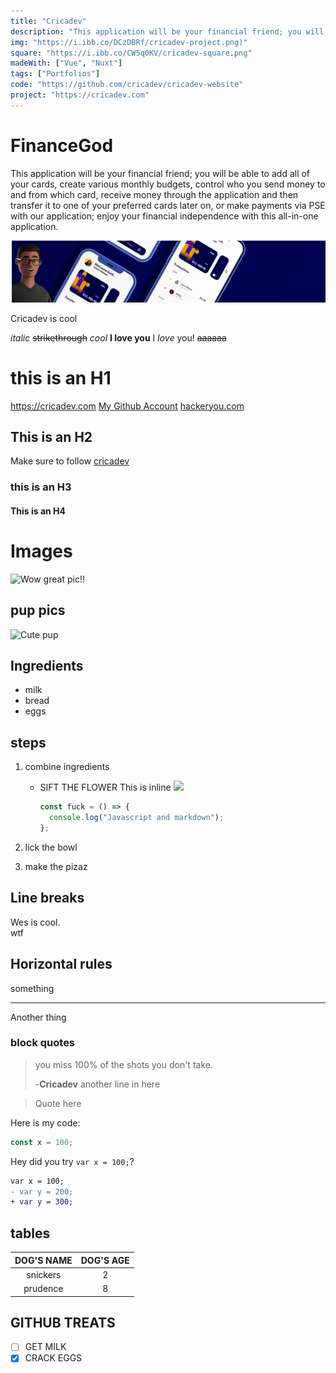 ```yaml
---
title: "Cricadev"
description: "This application will be your financial friend; you will be able to add all of your cards, create various monthly budgets, control who you send money to and from which card, receive money through the application and then transfer it to one of your preferred cards later on, or make payments via PSE with our application; enjoy your financial independence with this all-in-one application."
img: "https://i.ibb.co/DCzDBRf/cricadev-project.png)"
square: "https://i.ibb.co/CW5q0KV/cricadev-square.png"
madeWith: ["Vue", "Nuxt"]
tags: ["Portfolios"]
code: "https://github.com/cricadev/cricadev-website"
project: "https://cricadev.com"
---
```


# FinanceGod

This application will be your financial friend; you will be able to add all of your cards, create various monthly budgets, control who you send money to and from which card, receive money through the application and then transfer it to one of your preferred cards later on, or make payments via PSE with our application; enjoy your financial independence with this all-in-one application.

![An old rock in the desert](../../public/financegod.png "Shiprock, New Mexico by Beau Rogers")

Cricadev is cool

_italic_
~~strikethrough~~
_cool_
**I love you**
I _love_ you!
~~aaaaaa~~

# this is an H1

<https://cricadev.com>
[My Github Account](https://github.com/cricadev)
[hackeryou.com](https://hackeryou.com "This is where wes teaches")

## This is an H2

Make sure to follow [cricadev][1]

### this is an H3

#### This is an H4

[1]: https://github.com/cricadev/

# Images

![Wow great pic!!](https://unsplash.it/500/500?random "This is a great picture")

## pup pics

![Cute pup][pup]

[pup]: https://unsplash.it/500/500?random

## Ingredients

- milk
- bread
- eggs

## steps

1. combine ingredients

   - SIFT THE FLOWER
     This is inline
     ![](https://unsplash.it/500/500?random)

     ```js
     const fuck = () => {
       console.log("Javascript and markdown");
     };
     ```

2. lick the bowl
3. make the pizaz

## Line breaks

Wes is cool. <br>
wtf

## Horizontal rules

something

---

Another thing

### block quotes

> you miss 100% of the shots you don't take.
>
> -**Cricadev**
> another line in here

> Quote here

Here is my code:

```js
const x = 100;
```

Hey did you try `var x = 100;`?

```diff
var x = 100;
- var y = 200;
+ var y = 300;
```

## tables

| DOG'S NAME | DOG'S AGE |
| :--------: | :-------: |
|  snickers  |     2     |
|  prudence  |     8     |

## GITHUB TREATS

- [ ] GET MILK
- [x] CRACK EGGS
